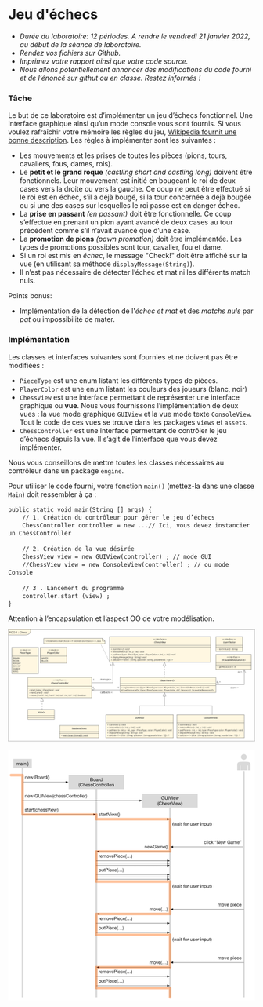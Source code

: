 # Jeu d'échecs

* _Durée du laboratoire: 12 périodes. A rendre le vendredi 21 janvier 2022, au début de la séance de laboratoire._
* _Rendez vos fichiers sur Github._
* _Imprimez votre rapport ainsi que votre code source._
* _Nous allons potentiellement annoncer des modifications du code
  fourni et de l’énoncé sur githut ou en classe. Restez informés !_

### Tâche

Le but de ce laboratoire est d’implémenter un jeu d’échecs
fonctionnel. Une interface graphique ainsi qu’un mode console vous
sont fournis. Si vous voulez rafraîchir votre mémoire les règles du
jeu,
[Wikipedia fournit une bonne description](https://en.wikipedia.org/wiki/Rules_of_chess).
Les règles à implémenter sont les suivantes :

* Les mouvements et les prises de toutes les pièces (pions, tours,
  cavaliers, fous, dames, rois).
* Le __petit et le grand roque__ _(castling short and castling long)_
  doivent être fonctionnels. Leur mouvement est initié en bougeant le
  roi de deux cases vers la droite ou vers la gauche. Ce coup ne peut
  être effectué si le roi est en échec, s’il a déjà bougé, si la tour
  concernée a déjà bougée ou si une des cases sur lesquelles le roi
  passe est en ~~danger~~ échec.
* La __prise en passant__ _(en passant)_ doit être fonctionnelle. Ce
  coup s’effectue en prenant un pion ayant avancé de deux cases au
  tour précédent comme s’il n’avait avancé que d’une case.
* La __promotion de pions__ _(pawn promotion)_ doit être
  implémentée. Les types de promotions possibles sont tour, cavalier,
  fou et dame.
* Si un roi est mis en _échec_, le message "Check!" doit être affiché
  sur la vue (en utilisant sa méthode `displayMessage(String)`).
* Il n’est pas nécessaire de détecter l’échec et mat ni les différents
  match nuls. 

Points bonus:
* Implémentation de la détection de l'_échec et mat_ et des _matchs
  nuls_ par _pat_ ou impossibilité de mater.

### Implémentation

Les classes et interfaces suivantes sont fournies et ne doivent pas
être modifiées :

* `PieceType` est une enum listant les différents types de pièces.
* `PlayerColor` est une enum listant les couleurs des joueurs (blanc, noir)
* `ChessView` est une interface permettant de représenter une
  interface graphique ou __vue__. Nous vous fournissons
  l’implémentation de deux vues : la vue mode graphique `GUIView` et
  la vue mode texte `ConsoleView`. Tout le code de ces vues se trouve
  dans les packages `views` et `assets`.
* `ChessController` est une interface permettant de contrôler le jeu
  d’échecs depuis la vue. Il s’agit de l’interface que vous devez
  implémenter.

Nous vous conseillons de mettre toutes les classes nécessaires au
contrôleur dans un package `engine`.

Pour utiliser le code fourni, votre fonction `main()` (mettez-la dans
une classe `Main`) doit ressembler à ça :

    public static void main(String [] args) {
        // 1. Création du contrôleur pour gérer le jeu d’échecs
        ChessController controller = new ...// Ici, vous devez instancier un ChessController

        // 2. Création de la vue désirée
        ChessView view = new GUIView(controller) ; // mode GUI
        //ChessView view = new ConsoleView(controller) ; // ou mode Console

        // 3 . Lancement du programme
        controller.start (view) ; 
    }

Attention à l’encapsulation et l’aspect OO de votre modélisation.

![Diagramme de classe](classDiagram.png)

![Diagramme de séquence](sequence.png)


